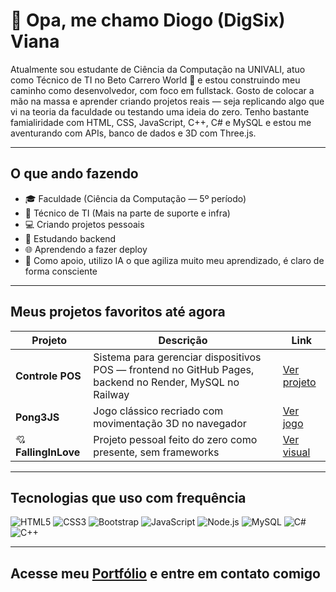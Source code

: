 # 👋 Opa, me chamo Diogo (DigSix) Viana

Atualmente sou estudante de Ciência da Computação na UNIVALI, atuo como Técnico de TI no Beto Carrero World 🎡 e estou construindo meu caminho como desenvolvedor, com foco em fullstack.
Gosto de colocar a mão na massa e aprender criando projetos reais — seja replicando algo que vi na teoria da faculdade ou testando uma ideia do zero. Tenho bastante famialiridade com HTML, CSS, JavaScript, C++, C# e MySQL e estou me aventurando com APIs, banco de dados e 3D com Three.js.

---

##  O que ando fazendo

- 🎓 Faculdade (Ciência da Computação — 5º período)
- 💼 Técnico de TI (Mais na parte de suporte e infra)
- 💻 Criando projetos pessoais
- 🎯 Estudando backend
- 🌐 Aprendendo a fazer deploy
- 🤖 Como apoio, utilizo IA o que agiliza muito meu aprendizado, é claro de forma consciente

---

## Meus projetos favoritos até agora

| Projeto | Descrição | Link |
|--------|-----------|------|
|  **Controle POS** | Sistema para gerenciar dispositivos POS — frontend no GitHub Pages, backend no Render, MySQL no Railway | [Ver projeto](https://digsix.github.io/frontendControlePOSDevice/) |
|  **Pong3JS** | Jogo clássico recriado com movimentação 3D no navegador | [Ver jogo](https://digsix.github.io/Pong3JS/) |
| 💘 **FallingInLove** | Projeto pessoal feito do zero como presente, sem frameworks | [Ver visual](https://digsix.github.io/FallingInLove/) |

---

## Tecnologias que uso com frequência

![HTML5](https://img.shields.io/badge/HTML5-E34F26?style=flat&logo=html5&logoColor=white)
![CSS3](https://img.shields.io/badge/CSS3-1572B6?style=flat&logo=css3&logoColor=white)
![Bootstrap](https://img.shields.io/badge/Bootstrap-7952B3?style=flat&logo=bootstrap&logoColor=white)
![JavaScript](https://img.shields.io/badge/JavaScript-F7DF1E?style=flat&logo=javascript&logoColor=black)
![Node.js](https://img.shields.io/badge/Node.js-339933?style=flat&logo=node.js&logoColor=white)
![MySQL](https://img.shields.io/badge/MySQL-4479A1?style=flat&logo=mysql&logoColor=white)
![C#](https://img.shields.io/badge/CSharp-239120?style=flat&logo=csharp&logoColor=white)
![C++](https://img.shields.io/badge/C++-00599C?style=flat&logo=c%2B%2B&logoColor=white)

---

## Acesse meu [Portfólio](https://digsix.github.io/Portfolio/) e entre em contato comigo
